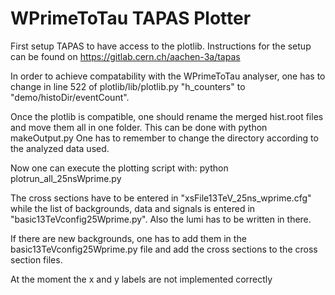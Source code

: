 # WPrimeToTau TAPAS Plotter

First setup TAPAS to have access to the plotlib. Instructions for the setup can be found on https://gitlab.cern.ch/aachen-3a/tapas

In order to achieve compatability with the WPrimeToTau analyser, one has to change in line 522 of plotlib/lib/plotlib.py "h_counters" to "demo/histoDir/eventCount".

Once the plotlib is compatible, one should rename the merged hist.root files and move them all in one folder. This can be done with python makeOutput.py
One has to remember to change the directory according to the analyzed data used.

Now one can execute the plotting script with:
python plotrun_all_25nsWprime.py

The cross sections have to be entered in "xsFile13TeV_25ns_wprime.cfg" while the list of backgrounds, data and signals is entered in "basic13TeVconfig25Wprime.py". Also the lumi has to be written in there.

If there are new backgrounds, one has to add them in the basic13TeVconfig25Wprime.py file and add the cross sections to the cross section files.

At the moment the x and y labels are not implemented correctly